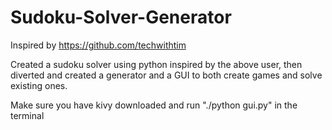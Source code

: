 # Sudoku-Solver-Generator
Inspired by https://github.com/techwithtim

Created a sudoku solver using python inspired by the above user,  then diverted and created a generator and a GUI to both create games and solve existing ones.

Make sure you  have kivy downloaded and run "./python gui.py" in the terminal
